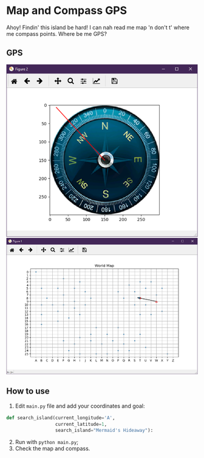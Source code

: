 # Map and Compass GPS
Ahoy! Findin' this island be hard! I can nah read me map 'n don't t' where me compass points. Where be me GPS?

## GPS

![Compass pointing to goal](/img/compass_example.png)
![Map with current and goal positions](/img/map_example.PNG)

## How to use
1. Edit `main.py` file and add your coordinates and goal:
```python
def search_island(current_longitude='A',
                  current_latitude=1,
                  search_island="Mermaid's Hideaway"):
```
2. Run with `python main.py`;
3. Check the map and compass.
